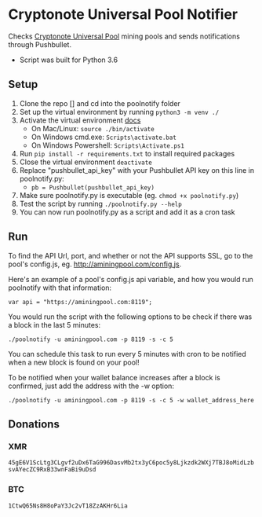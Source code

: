# Cryptonote Universal Pool Notifier

Checks [Cryptonote Universal Pool](https://github.com/fancoder/cryptonote-universal-pool) mining pools and sends notifications through Pushbullet. 

- Script was built for Python 3.6

## Setup

1. Clone the repo [] and cd into the poolnotify folder
2. Set up the virtual environment by running `python3 -m venv ./` 
3. Activate the virtual environment [docs](https://docs.python.org/3/library/venv.html#creating-virtual-environments)
    - On Mac/Linux: `source ./bin/activate` 
    - On Windows cmd.exe: `Scripts\activate.bat`
    - On Windows Powershell: `Scripts\Activate.ps1`
4. Run `pip install -r requirements.txt` to install required packages
5. Close the virtual environment `deactivate`
6. Replace "pushbullet_api_key" with your Pushbullet API key on this line in poolnotify.py:
    - `pb = Pushbullet(pushbullet_api_key)`  
7. Make sure poolnotify.py is executable (eg. `chmod +x poolnotify.py`)
8. Test the script by running `./poolnotify.py --help`
9. You can now run poolnotify.py as a script and add it as a cron task

## Run

To find the API Url, port, and whether or not the API supports SSL, go to the pool's config.js, eg. http://aminingpool.com/config.js.

Here's an example of a pool's config.js api variable, and how you would run poolnotify with that information:

```
var api = "https://aminingpool.com:8119";
```

You would run the script with the following options to be check if there was a block in the last 5 minutes:

`./poolnotify -u aminingpool.com -p 8119 -s -c 5`

You can schedule this task to run every 5 minutes with cron to be notified when a new block is found on your pool!

To be notified when your wallet balance increases after a block is confirmed, just add the address with the -w option:

`./poolnotify -u aminingpool.com -p 8119 -s -c 5 -w wallet_address_here`

## Donations

### XMR

`45gE6V1ScLtg3CLgvf2uDx6TaG996DasvMb2tx3yC6poc5y8Ljkzdk2WXj7TBJ8oMidLzbsvAYecZC9RxB33wnFaBi9uDsd`

### BTC

`1CtwQ65Ns8H8oPaY3Jc2vT18ZzAKHr6Lia`


